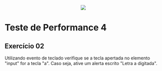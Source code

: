 <p align="center">
    <img src="https://www.infnet.edu.br/infnet/wp-content/themes/infnet.homepage//assets/img/LogoInfnetRodape.png"/>
</p>

# Teste de Performance 4

## Exercício 02

Utilizando evento de teclado verifique se a tecla apertada no elemento "input" for a tecla "a". Caso seja, ative um alerta escrito "Letra a digitada".
  